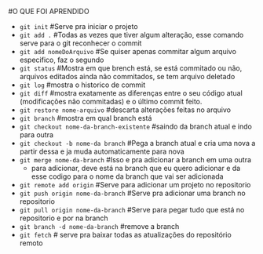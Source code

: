 #O QUE FOI APRENDIDO 

* `git init` #Serve pra iniciar o projeto
* `git add .`  #Todas as vezes que tiver algum alteração, esse comando serve para o git reconhecer o commit
* `git add nomeDoArquivo`  #Se quiser apenas commitar algum arquivo especifico, faz o segundo
* `git status`    #Mostra em que brench está, se está commitado ou não, arquivos editados ainda não commitados, se tem arquivo deletado
* `git log` #mostra o historico de commit
* `git diff`  #mostra exatamente as diferenças entre o seu código atual (modificações não commitadas) e o último commit feito.
* `git restore nome-arquivo` #descarta alterações feitas no arquivo
* `git branch` #mostra em qual branch está
* `git checkout nome-da-branch-existente` #saindo da branch atual e indo para outra
* `git checkout -b nome-da branch` #Pega a branch atual e cria uma nova a partir dessa e ja muda automaticamente para nova
* `git merge nome-da-branch` #Isso e pra adicionar a branch em uma outra
    * para adicionar, deve está na branch que eu quero adicionar e da esse codigo para o nome da branch que vai ser adicionada
* `git remote add origin` <url-do-repositorio> #Serve para adicionar um projeto no repositorio
* `git push origin nome-da-branch` #Serve pra adicionar uma branch no repositorio
* `git pull origin nome-da-branch` #Serve para pegar tudo que está no repositorio e por na branch
* `git branch -d nome-da-branch` #remove a branch
* `git fetch` # serve pra baixar todas as atualizações do repositório remoto

